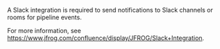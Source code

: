 A Slack integration is required to send notifications to Slack channels or rooms for pipeline events.

For more information, see https://www.jfrog.com/confluence/display/JFROG/Slack+Integration.
